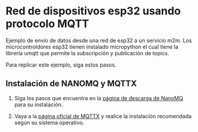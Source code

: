 <!-- LTeX: enabled=true language=es -->
<!-- :set spell! -->
<!-- :MarkdownPreview -->
<!-- :GenTocMarked -->

# Red de dispositivos esp32 usando protocolo MQTT

Ejemplo de envío de datos desde una red de esp32 a un servicio
m2m. Los microcontroldores esp32 tienen instalado micropython
el cual tiene la librería umqtt que permite la subscripción
y publicación de topics.

Para replicar este ejemplo, siga estos pasos.

## Instalación de NANOMQ y MQTTX

1. Siga los pasos que encuentra en la [página de descarga de
   NanoMQ](https://nanomq.io/downloads?os=Linux) para su instalación.

2. Vaya a la [página oficial de MQTTX](https://mqttx.app/downloads) y realice
   la instalación recomendada según su sistema operativo.
